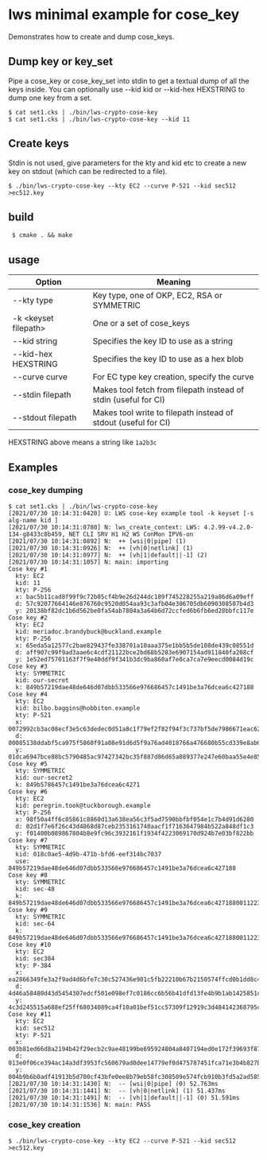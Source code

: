 # lws minimal example for cose_key

Demonstrates how to create and dump cose_keys.

## Dump key or key_set

Pipe a cose_key or cose_key_set into stdin to get a textual dump of all the keys
inside.  You can optionally use --kid kid or --kid-hex HEXSTRING to dump one key
from a set.

```
$ cat set1.cks | ./bin/lws-crypto-cose-key
$ cat set1.cks | ./bin/lws-crypto-cose-key --kid 11
```

## Create keys

Stdin is not used, give parameters for the kty and kid etc to create a
new key on stdout (which can be redirected to a file).

```
$ ./bin/lws-crypto-cose-key --kty EC2 --curve P-521 --kid sec512 >ec512.key
```

## build

```
 $ cmake . && make
```

## usage

|Option|Meaning|
|---|---|
|--kty type|Key type, one of OKP, EC2, RSA or SYMMETRIC|
|-k \<keyset filepath\>|One or a set of cose_keys|
|--kid string|Specifies the key ID to use as a string|
|--kid-hex HEXSTRING|Specifies the key ID to use as a hex blob|
|--curve curve|For EC type key creation, specify the curve|
|--stdin filepath|Makes tool fetch from filepath instead of stdin (useful for CI)|
|--stdout filepath|Makes tool write to filepath instead of stdout (useful for CI)|


HEXSTRING above means a string like `1a2b3c`

## Examples

### cose_key dumping

```
$ cat set1.cks | ./bin/lws-crypto-cose-key
[2021/07/30 10:14:31:0420] U: LWS cose-key example tool -k keyset [-s alg-name kid ]
[2021/07/30 10:14:31:0780] N: lws_create_context: LWS: 4.2.99-v4.2.0-134-g8433c8b459, NET CLI SRV H1 H2 WS ConMon IPV6-on
[2021/07/30 10:14:31:0892] N:  ++ [wsi|0|pipe] (1)
[2021/07/30 10:14:31:0926] N:  ++ [vh|0|netlink] (1)
[2021/07/30 10:14:31:0977] N:  ++ [vh|1|default||-1] (2)
[2021/07/30 10:14:31:1057] N: main: importing
Cose key #1
  kty: EC2
  kid: 11
  kty: P-256
  x: bac5b11cad8f99f9c72b05cf4b9e26d244dc189f745228255a219a86d6a09eff
  d: 57c92077664146e876760c9520d054aa93c3afb04e306705db6090308507b4d3
  y: 20138bf82dc1b6d562be0fa54ab7804a3a64b6d72ccfed6b6fb6ed28bbfc117e
Cose key #2
  kty: EC2
  kid: meriadoc.brandybuck@buckland.example
  kty: P-256
  x: 65eda5a12577c2bae829437fe338701a10aaa375e1bb5b5de108de439c08551d
  d: aff907c99f9ad3aae6c4cdf21122bce2bd68b5283e6907154ad911840fa208cf
  y: 1e52ed75701163f7f9e40ddf9f341b3dc9ba860af7e0ca7ca7e9eecd0084d19c
Cose key #3
  kty: SYMMETRIC
  kid: our-secret
  k: 849b57219dae48de646d07dbb533566e976686457c1491be3a76dcea6c427188
Cose key #4
  kty: EC2
  kid: bilbo.baggins@hobbiton.example
  kty: P-521
  x: 0072992cb3ac08ecf3e5c63dedec0d51a8c1f79ef2f82f94f3c737bf5de7986671eac625fe8257bbd0394644caaa3aaf8f27a4585fbbcad0f2457620085e5c8f42ad
  d: 00085138ddabf5ca975f5860f91a08e91d6d5f9a76ad4018766a476680b55cd339e8ab6c72b5facdb2a2a50ac25bd086647dd3e2e6e99e84ca2c3609fdf177feb26d
  y: 01dca6947bce88bc5790485ac97427342bc35f887d86d65a089377e247e60baa55e4e8501e2ada5724ac51d6909008033ebc10ac999b9d7f5cc2519f3fe1ea1d9475
Cose key #5
  kty: SYMMETRIC
  kid: our-secret2
  k: 849b5786457c1491be3a76dcea6c4271
Cose key #6
  kty: EC2
  kid: peregrin.took@tuckborough.example
  kty: P-256
  x: 98f50a4ff6c05861c8860d13a638ea56c3f5ad7590bbfbf054e1c7b4d91d6280
  d: 02d1f7e6f26c43d4868d87ceb2353161740aacf1f7163647984b522a848df1c3
  y: f01400b089867804b8e9fc96c3932161f1934f4223069170d924b7e03bf822bb
Cose key #7
  kty: SYMMETRIC
  kid: 018c0ae5-4d9b-471b-bfd6-eef314bc7037
  use: 849b57219dae48de646d07dbb533566e976686457c1491be3a76dcea6c427188
Cose key #8
  kty: SYMMETRIC
  kid: sec-48
  k: 849b57219dae48de646d07dbb533566e976686457c1491be3a76dcea6c42718800112233778899aa2122232425262728
Cose key #9
  kty: SYMMETRIC
  kid: sec-64
  k: 849b57219dae48de646d07dbb533566e976686457c1491be3a76dcea6c42718800112233778899aa2122232425262728aabbccddeeffa5a6a7a8a9a0b1b2b3b4
Cose key #10
  kty: EC2
  kid: sec384
  kty: P-384
  x: ea2866349fe3a2f9ad4d6bfe7c30c527436e901c5fb22210b67b2150574ffcd0b1dd8c43d5d1e3d5cb849ecec202117c
  d: 4d46a58480d43d5454307edcf501e098ef7c0186cc6b56b41dfd13fe4b9b1ab1425851cf5b23e6636ed18f5bbdde1896
  y: 4c3d245515a688ef25ff68034089ca4f10a01bef51cc57309f12919c3d484142368795c6f2a5d30af650b4e12d0133e4
Cose key #11
  kty: EC2
  kid: sec512
  kty: P-521
  x: 003b81ed66d8a2194b42f29ecb2c9ae48199be695924804a8407194ed0e172f39693f870f32463e2d36950034a21901487c5a0c43a1713a818fb89fa8a5b3b2dc181
  d: 013e0f06ce394ac14a3df3953fc560679ad0dee14779ef0d475787451fca71e3b4b827b6f7cedcf00e23c716fb829b5419234ba5c92c33e0bc94351fe97be21f2b82
  y: 004b9b6b0adf41913b5d700cf43bfe0ee8b79eb58fc308509e574fcb910b3fd5a2ad585affc6776f7fc9d4ff48f5923fe900660ecc6e3720f89c1363eecfffb38b5b
[2021/07/30 10:14:31:1430] N:  -- [wsi|0|pipe] (0) 52.763ms
[2021/07/30 10:14:31:1441] N:  -- [vh|0|netlink] (1) 51.437ms
[2021/07/30 10:14:31:1491] N:  -- [vh|1|default||-1] (0) 51.591ms
[2021/07/30 10:14:31:1536] N: main: PASS

```

### cose_key creation

```
$ ./bin/lws-crypto-cose-key --kty EC2 --curve P-521 --kid sec512 >ec512.key
```

